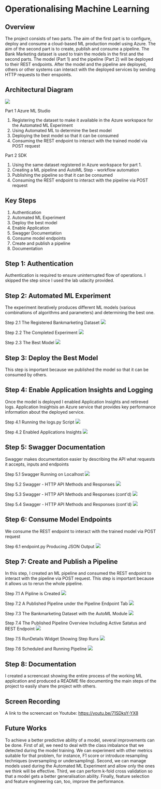 # Operationalising Machine Learning

## Overview
The project consists of two parts. The aim of the first part is to configure, deploy and consume a cloud-based ML production model using Azure. The aim of the second part is to create, publish and consume a pipeline. The Bank Marketing dataset is used to train the models in the first and the second parts. The model (Part 1) and the pipeline (Part 2) will be deployed to their REST endpoints. After the model and the pipeline are deployed, others or other systems can interact with the deployed services by sending HTTP requests to their enspoints. 


## Architectural Diagram

![](Images/Diagram.JPG)

Part 1 Azure ML Studio
1. Registering the dataset to make it available in the Azure workspace for the Automated ML Experiment
2. Using Automated ML to determine the best model
3. Deploying the best model so that it can be consumed
4. Consuming the REST endpoint to interact with the trained model via POST request

Part 2 SDK
1. Using the same dataset registered in Azure workspace for part 1.
2. Creating a ML pipeline and AutoML Step - workflow automation
3. Publishing the pipeline so that it can be consumed
4. Consuming the REST endpoint to interact with the pipeline via POST request


## Key Steps

1.	Authentication
2.	Automated ML Experiment
3.	Deploy the best model
4.	Enable Application 
5.	Swagger Documentation
6.	Consume model endpoints
7.	Create and publish a pipeline
8.	Documentation

## Step 1: Authentication 
Authentication is required to ensure uninterrupted flow of operations. I skipped the step since I used the lab udacity provided.

## Step 2: Automated ML Experiment 
The experiment iteratively produces different ML models (various combinations of algorithms and parameters) and determining the best one.

Step 2.1 The Registered Bankmarketing Dataset
![](Images/Step2.1-Registered%20Dataset.JPG)

Step 2.2 The Completed Experiment
![](Images/Step2.2%20-Completed%20Experiment.JPG)

Step 2.3 The Best Model
![](Images/Step2.3%20-%20Best%20Model.JPG)

## Step 3: Deploy the Best Model
This step is important because we published the model so that it can be consumed by others.


## Step 4: Enable Application Insights and Logging 
Once the model is deployed I enabled Application Insights and retireved logs. Application Insightsis an Azure service that provides key performance information about the deployed service.

Step 4.1 Running the logs.py Script
![](Images/Step4.1%20-%20logs.JPG)

Step 4.2 Enabled Applications Insights
![](Images/Step4.2%20-%20enabled%20Application%20Insights.JPG)

## Step 5: Swagger Documentation
Swagger makes documentation easier by describing the API what requests it accepts, inputs and endpoints  

Step 5.1 Swagger Running on Localhost
![](Images/Step5.1%20-%20Swagger%20runs%20on%20localhost.JPG)

Step 5.2 Swagger - HTTP API Methods and Responses
![](Images/Step5.2%20-%20Swagger%20-%20HTTP%20API%20methods%20and%20responses.JPG)

Step 5.3 Swagger - HTTP API Methods and Responses (cont'd)
![](Images/Step5.3%20-%20Swagger%20-%20HTTP%20API%20Methods%20and%20responses.JPG)

Step 5.4 Swagger - HTTP API Methods and Responses (cont'd)
![](Images/Step5.4%20-%20Swagger%20-%20HTTP%20API%20methods%20and%20responces.JPG)

## Step 6: Consume Model Endpoints
We consume the REST endpoint to interact with the trained model via POST request

Step 6.1 endpoint.py Producing JSON Output
![](Images/Step6.1%20-%20endpoint.py%20producing%20JSON%20output.JPG)

## Step 7: Create and Publish a Pipeline
In this step, I created an ML pipeline and consumed the REST endpoint to interact with the pipeline via POST request. This step is important because it allows us to rerun the whole pipeline.

Step 7.1 A Pipline is Created
![](Images/Step7.1%20-%20pipeline%20created.JPG)

Step 7.2 A Published Pipeline under the Pipeline Endpoint Tab
![](Images/step7.3%20-%20pipeline%20endpoint.JPG)

Step 7.3 The Bankmarketing Dataset with the AutoML Module
![](Images/Final_pipeline_with_automl_module%20step7.JPG)

Step 7.4 The Published Pipeline Overview Including Active Satatus and REST Endpoint 
![](Images/Step7.4%20Dataset%20with%20AutoML%20module%20and%20the%20published%20pipeline%20overview.JPG)

Step 7.5 RunDetails Widget Showing Step Runs 
![](Images/Step7.5_RunDetail_swidget_showing_step_runs.JPG)

Step 7.6 Scheduled and Running Pipeline 
![](Images/Step7.6%20-%20Scheduled%20and%20running%20pipeline.JPG)

## Step 8: Documentation 
I created a screencast showing the entire process of the working ML application and produced a README file documenting the main steps of the project to easily share the project with others.

## Screen Recording
A link to the screencast on Youtube:
https://youtu.be/71SDksY-YX8



## Future Works
To achieve a better predictive ability of a model, several improvements can be done. First of all, we need to deal with the class imbalance that we detected during the model training. We can experiment with other metrics suitable for that problem, for instance, F1 score or introduce resampling techniques (oversampling or undersampling). Second, we can manage models used during the Automated ML Experiment and allow only the ones we think will be effective. Third, we can perform k-fold cross validation so that a model gets a better generalisation ability. Finally, feature selection and feature engineering can, too, improve the performance. 
